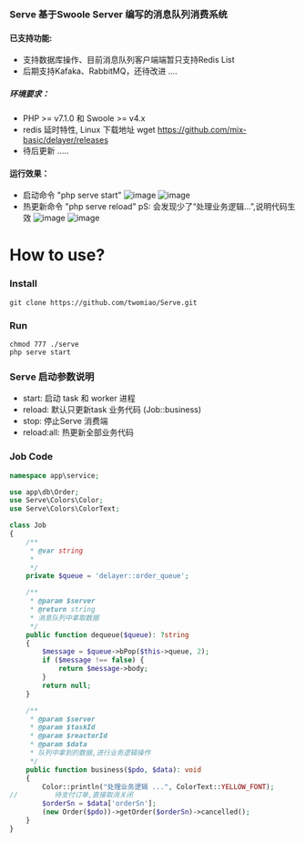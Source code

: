 ### Serve 基于Swoole Server 编写的消息队列消费系统
#### 已支持功能:
- 支持数据库操作、目前消息队列客户端端暂只支持Redis List
- 后期支持Kafaka、RabbitMQ，还待改进 ....

##### 环境要求：
 - PHP >= v7.1.0 和 Swoole >= v4.x
 - redis 延时特性, Linux 下载地址 wget https://github.com/mix-basic/delayer/releases
 - 待后更新 .....
 
#### 运行效果：
- 启动命令 "php serve start"
![image](https://github.com/twomiao/Serve/raw/master/img/start.png "启动画面")
![image](https://github.com/twomiao/Serve/raw/master/img/test.png "热更新代码前")
- 热更新命令 "php serve reload" pS: 会发现少了“处理业务逻辑...”,说明代码生效
![image](https://github.com/twomiao/Serve/raw/master/img/reload.png "热更新命令执行后")
![image](https://github.com/twomiao/Serve/raw/master/img/reload02.png "热更新代码后")

# How to use?

### Install

```
git clone https://github.com/twomiao/Serve.git
```

### Run
```
chmod 777 ./serve
php serve start
```

### Serve 启动参数说明

- start: 启动 task 和 worker 进程
- reload: 默认只更新task 业务代码 (Job::business)
- stop: 停止Serve 消费端
- reload:all: 热更新全部业务代码

### Job Code

```php
namespace app\service;

use app\db\Order;
use Serve\Colors\Color;
use Serve\Colors\ColorText;

class Job
{
    /**
     * @var string
     *
     */
    private $queue = 'delayer::order_queue';

    /**
     * @param $server
     * @return string
     * 消息队列中拿取数据
     */
    public function dequeue($queue): ?string
    {
        $message = $queue->bPop($this->queue, 2);
        if ($message !== false) {
            return $message->body;
        }
        return null;
    }

    /**
     * @param $server
     * @param $taskId
     * @param $reactorId
     * @param $data
     * 队列中拿到的数据,进行业务逻辑操作
     */
    public function business($pdo, $data): void
    {
        Color::println("处理业务逻辑 ...", ColorText::YELLOW_FONT);
//         待支付订单,直接取消关闭
        $orderSn = $data['orderSn'];
        (new Order($pdo))->getOrder($orderSn)->cancelled();
    }
}
```
